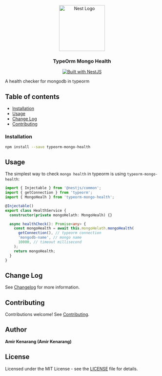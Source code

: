 <h1 align="center"></h1>

<div align="center">
  <a href="http://nestjs.com/" target="_blank">
    <img src="https://nestjs.com/img/logo_text.svg" width="150" alt="Nest Logo" />
  </a>
</div>

<h3 align="center">TypeOrm Mongo Health</h3>

<div align="center">
  <a href="https://nestjs.com" target="_blank">
    <img src="https://img.shields.io/badge/built%20with-NestJs-red.svg" alt="Built with NestJS">
  </a>
</div>

A health checker for mongodb in typeorm

## Table of contents

- [Installation](#Instalation)
- [Usage](#Usage)
- [Change Log](#ChangeLog)
- [Contributing](#Contributing)

### Installation

```bash
npm install --save typeorm-mongo-health
```

## Usage

The simplest way to check `mongo health` in typeorm is using `typeorm-mongo-health`:

```ts
import { Injectable } from '@nestjs/common';
import { getConnection } from 'typeorm';
import { MongoHealh } from 'typeorm-mongo-health';

@Injectable()
export class HealthService {
  constructor(private mongoHelath: MongoHealh) {}

  async healthCheck(): Promise<any> {
    const mongoHealth = await this.mongoHelath.mongoHealth(
      getConnection(), // typeorm connection
      'mongodb-name', // mongo name
      10000, // timeout millisecond
    );
    return mongoHealth;
  }
}
```

## Change Log

See [Changelog](CHANGELOG.md) for more information.

## Contributing

Contributions welcome! See [Contributing](CONTRIBUTING.md).

## Author

**Amir Kenarang (Amir Kenarang)**

## License

Licensed under the MIT License - see the [LICENSE](LICENSE) file for details.
